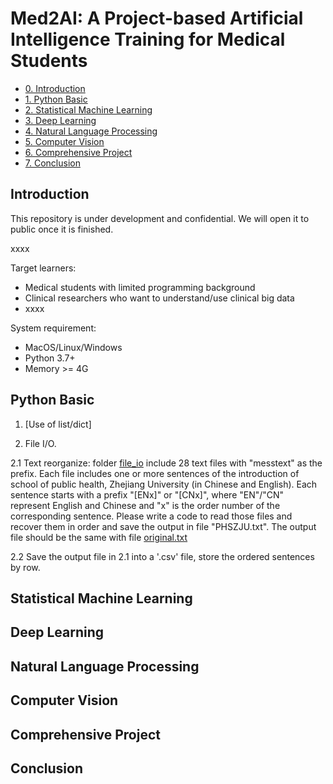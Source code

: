 # Med2AI: A Project-based Artificial Intelligence Training for Medical Students

* [0. Introduction](#Introduction)
* [1. Python Basic](#Python-Basic)
* [2. Statistical Machine Learning](#Statistical-Machine-Learning)
* [3. Deep Learning](#Deep-Learning)
* [4. Natural Language Processing](#Natural-Language-Processing)
* [5. Computer Vision](#Computer-Vision)
* [6. Comprehensive Project](#Comprehensive-Project)
* [7. Conclusion](#Conclusion)

## Introduction

This repository is under development and confidential. We will open it to public once it is finished.

xxxx

Target learners:

* Medical students with limited programming background
* Clinical researchers who want to understand/use clinical big data
* xxxx

System requirement:

* MacOS/Linux/Windows
* Python 3.7+
* Memory >= 4G

## Python Basic

1. [Use of list/dict]



2. File I/O. 

2.1 Text reorganize: folder [file_io](data/file_io) include 28 text files with "messtext" as the prefix. Each file includes one or more sentences of the introduction of school of public health, Zhejiang University (in Chinese and English). Each sentence starts with a prefix "[ENx]" or "[CNx]", where "EN"/"CN" represent English and Chinese and "x" is the order number of the corresponding sentence. Please write a code to read those files and recover them in order and save the output in file "PHSZJU.txt". The output file should be the same with file [original.txt](data/file_io/original.txt)

2.2 Save the output file in 2.1 into a '.csv' file, store the ordered sentences by row.


## Statistical Machine Learning

## Deep Learning

## Natural Language Processing

## Computer Vision

## Comprehensive Project

## Conclusion